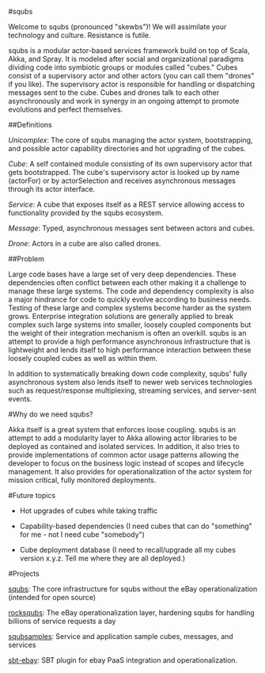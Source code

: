 
#squbs

Welcome to squbs (pronounced "skewbs")! We will assimilate your technology and culture. Resistance is futile.

squbs is a modular actor-based services framework build on top of Scala, Akka, and Spray. It is modeled after social and organizational paradigms dividing code into symbiotic groups or modules called "cubes." Cubes consist of a supervisory actor and other actors (you can call them "drones" if you like). The supervisory actor is responsible for handling or dispatching messages sent to the cube. Cubes and drones talk to each other asynchronously and work in synergy in an ongoing attempt to promote evolutions and perfect themselves.


##Definitions


*Unicomplex*: The core of squbs managing the actor system, bootstrapping, and possible actor capability directories and hot upgrading of the cubes.

*Cube*: A self contained module consisting of its own supervisory actor that gets bootstrapped. The cube's supervisory actor is looked up by name (actorFor) or by actorSelection and receives asynchronous messages through its actor interface.

*Service*: A cube that exposes itself as a REST service allowing access to functionality provided by the squbs ecosystem.

*Message*: Typed, asynchronous messages sent between actors and cubes.

*Drone*: Actors in a cube are also called drones.


##Problem

Large code bases have a large set of very deep dependencies. These dependencies often conflict between each other making it a challenge to manage these large systems. The code and dependency complexity is also a major hindrance for code to quickly evolve according to business needs. Testing of these large and complex systems become harder as the system grows. Enterprise integration solutions are generally applied to break complex such large systems into smaller, loosely coupled components but the weight of their integration mechanism is often an overkill. squbs is an attempt to provide a high performance asynchronous infrastructure that is lightweight and lends itself to high performance interaction between these loosely coupled cubes as well as within them.

In addition to systematically breaking down code complexity, squbs' fully asynchronous system also lends itself to newer web services technologies such as request/response multiplexing, streaming services, and server-sent events.


#Why do we need squbs?

Akka itself is a great system that enforces loose coupling. squbs is an attempt to add a modularity layer to Akka allowing actor libraries to be deployed as contained and isolated services. In addition, it also tries to provide implementations of common actor usage patterns allowing the developer to focus on the business logic instead of scopes and lifecycle management. It also provides for operationalization of the actor system for mission critical, fully monitored deployments.


#Future topics

* Hot upgrades of cubes while taking traffic

* Capability-based dependencies (I need cubes that can do "something" for me - not I need cube "somebody")

* Cube deployment database (I need to recall/upgrade all my cubes version x.y.z. Tell me where they are all deployed.)


#Projects

[squbs](https://github.scm.corp.ebay.com/Squbs/squbs): The core infrastructure for squbs without the eBay operationalization (intended for open source)

[rocksqubs](https://github.scm.corp.ebay.com/Squbs/rocksqubs): The eBay operationalization layer, hardening squbs for handling billions of service requests a day

[squbsamples](https://github.scm.corp.ebay.com/Squbs/squbs/samples): Service and application sample cubes, messages, and services

[sbt-ebay](https://github.scm.corp.ebay.com/Squbs/sbt-ebay): SBT plugin for ebay PaaS integration and operationalization.
